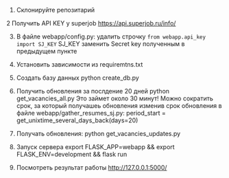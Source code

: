 1. Склонируйте репозитарий

2 Получить API KEY у superjob
https://api.superjob.ru/info/

3. В файле webapp/config.py:
удалить строчку ```from webapp.api_key import SJ_KEY```
SJ_KEY заменить Secret key полученным в предыдущем пункте

4. Установить зависимости из requiremtns.txt

5. Создать базу данных
python create_db.py

6. Получить обновления за послдение 20 дней
python get_vacancies_all.py
Это займет около 30 минут! Можно сократить срок, за который получашеь обновления изменив срок обновления в файле webapp/gather_resumes_sj.py:
period_start = get_unixtime_several_days_back(days=20)

7. Получать обновления:
python get_vacancies_updates.py

8. Запуск сервера
export FLASK_APP=webapp && export FLASK_ENV=development && flask run

9. Посмотреть результат работы
http://127.0.0.1:5000/